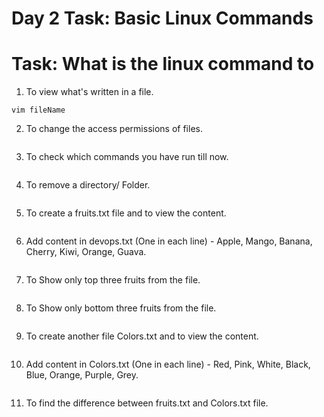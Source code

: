 # Day 2 Task: Basic Linux Commands
# Task: What is the linux command to

1. To view what's written in a file.
```
vim fileName
```
2. To change the access permissions of files.
```

```
3. To check which commands you have run till now.
```

```
4. To remove a directory/ Folder.
```

```
5. To create a fruits.txt file and to view the content.
```

```
6. Add content in devops.txt (One in each line) - Apple, Mango, Banana, Cherry, Kiwi, Orange, Guava.
```

```
7. To Show only top three fruits from the file.
```

```
8. To Show only bottom three fruits from the file.
```

```
9. To create another file Colors.txt and to view the content.
```

```
10. Add content in Colors.txt (One in each line) - Red, Pink, White, Black, Blue, Orange, Purple, Grey.
```

```
11. To find the difference between fruits.txt and Colors.txt file.
```

```
